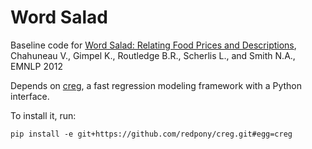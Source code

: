 # Word Salad

Baseline code for [Word Salad: Relating Food Prices and Descriptions](http://victor.chahuneau.fr/pub/emnlp12), Chahuneau V., Gimpel K., Routledge B.R., Scherlis L., and Smith N.A., EMNLP 2012

Depends on [creg](https://github.com/redpony/creg), a fast regression modeling framework with a Python interface.

To install it, run:

    pip install -e git+https://github.com/redpony/creg.git#egg=creg
